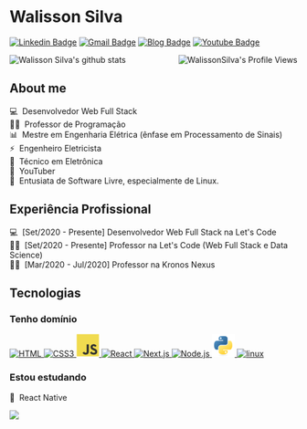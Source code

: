 # Walisson Silva

[![Linkedin Badge](https://img.shields.io/badge/LinkedIn-WalissonSilva-blue?style=flat-square&logo=Linkedin&logoColor=white&link=https://www.linkedin.com/in/walissonsilva/)](https://www.linkedin.com/in/walissonsilva/) 
[![Gmail Badge](https://img.shields.io/badge/-walissonsilva10@gmail.com-c14438?style=flat-square&logo=Gmail&logoColor=white&link=mailto:walissonsilva10@gmail.com)](mailto:walissonsilva10@gmail.com)
[![Blog Badge](https://img.shields.io/badge/Blog-walissonsilva.com-blue)](https://walissonsilva.com/blog)
[![Youtube Badge](https://img.shields.io/badge/-Youtube-FF0000?style=flat-square&labelColor=FF0000&logo=youtube&logoColor=white&link=https://youtube.com/c/walissonsilva)](https://youtube.com/c/walissonsilva)

<img align="right" src="https://komarev.com/ghpvc/?username=walissonsilva" alt="WalissonSilva's Profile Views" />

![Walisson Silva's github stats](https://github-readme-stats.vercel.app/api?username=walissonsilva&show_icons=true&theme=tokyonight)

## About me

💻 &nbsp;Desenvolvedor Web Full Stack  
👨‍🏫 &nbsp;Professor de Programação  
📊 &nbsp;Mestre em Engenharia Elétrica (ênfase em Processamento de Sinais)  
⚡ &nbsp;Engenheiro Eletricista  
🔋 &nbsp;Técnico em Eletrônica  
🎥 &nbsp;YouTuber  
🐧 &nbsp;Entusiata de Software Livre, especialmente de Linux.  

## Experiência Profissional

💻 &nbsp;[Set/2020 - Presente] Desenvolvedor Web Full Stack na Let's Code  
👨‍🏫 &nbsp;[Set/2020 - Presente] Professor na Let's Code (Web Full Stack e Data Science)  
👨‍🏫 &nbsp;[Mar/2020 - Jul/2020] Professor na Kronos Nexus  
 
## Tecnologias

### Tenho domínio

  <a href="#" target="_self"> 
    <img src="https://cdn.pixabay.com/photo/2017/08/05/11/16/logo-2582748_640.png" alt="HTML" width="40" height="40"/>
  </a>
  <a href="#" target="_self"> 
    <img src="https://cdn.pixabay.com/photo/2017/08/05/11/16/logo-2582747_1280.png" alt="CSS3" width="40" height="40"/>
  </a>
  <a href="https://www.javascript.com/" target="_blank"> 
    <img src="https://raw.githubusercontent.com/devicons/devicon/master/icons/javascript/javascript-original.svg" alt="javascript" width="40" height="40"/>
  </a>
  <a href="https://reactjs.org/" target="_blank"> 
    <img src="https://w7.pngwing.com/pngs/452/495/png-transparent-react-javascript-angularjs-ionic-github-text-logo-symmetry-thumbnail.png" alt="React" width="40" height="40"/>
  </a> 
  <a href="https://nextjs.org/" target="_blank"> 
    <img src="https://seeklogo.com/images/N/next-js-logo-8FCFF51DD2-seeklogo.com.png" alt="Next.js" width="40" height="40"/>
  </a>
  <a href="https://nodejs.org/en/" target="_blank"> 
    <img src="https://seeklogo.com/images/N/nodejs-logo-FBE122E377-seeklogo.com.png" alt="Node.js" width="40" height="40"/>
  </a>
  <a href="https://www.python.org" target="_blank"> 
    <img src="https://raw.githubusercontent.com/devicons/devicon/master/icons/python/python-original.svg" alt="python" width="40" height="40"/> 
  </a>
  <a href="https://www.linux.org/" target="_blank">
    <img src="https://img.icons8.com/color/144/000000/linux--v1.png" alt="linux" width="40" height="40"/>
  </a> 

### Estou estudando

📱 &nbsp;React Native


![](https://komarev.com/ghpvc/?username=your-github-username)

